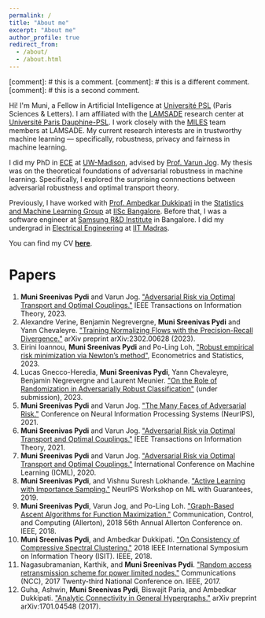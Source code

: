```yaml
---
permalink: /
title: "About me"
excerpt: "About me"
author_profile: true
redirect_from: 
  - /about/
  - /about.html
---
```


[comment]: # this is a comment.
[comment]: # this is a different comment.
[comment]: # this is a second comment.

Hi! I'm Muni, a Fellow in Artificial Intelligence at [Université PSL](https://psl.eu/en) (Paris Sciences & Letters). I am affiliated with the [LAMSADE](https://www.lamsade.dauphine.fr/en.html) research center at [Université Paris Dauphine-PSL](https://dauphine.psl.eu/). I work closely with the [MILES](https://www.lamsade.dauphine.fr/wp/miles/members/) team members at LAMSADE. My current research interests are in trustworthy machine learning — specifically, robustness, privacy and fairness in machine learning. 

I did my PhD in [ECE](https://www.engr.wisc.edu/department/electrical-computer-engineering/) at [UW-Madison](https://www.wisc.edu/), advised by [Prof. Varun Jog](https://varunjog.github.io/). My thesis was on the theoretical foundations of adversarial robustness in machine learning. Specifically, I explored the surprising connnections between adversarial robustness and optimal transport theory. 

Previously, I have worked with [Prof. Ambedkar Dukkipati](https://drona.csa.iisc.ac.in/~ambedkar/) in the [Statistics and Machine Learning Group](http://sml.csa.iisc.ernet.in/SML/) at [IISc Bangalore](https://www.iisc.ac.in/). Before that, I was a software engineer at [Samsung R&D Institute](https://research.samsung.com/sri-b) in Bangalore. I did my undergrad in [Electrical Engineering](http://www.ee.iitm.ac.in/) at [IIT Madras](https://www.iitm.ac.in/).

You can find my CV [**here**](/cv.pdf).

Papers
======
1. **Muni Sreenivas Pydi** and Varun Jog. ["Adversarial Risk via Optimal Transport and Optimal Couplings."](https://ieeexplore.ieee.org/abstract/document/10210607) IEEE Transactions on Information Theory, 2023.
1. Alexandre Verine, Benjamin Negrevergne, **Muni Sreenivas Pydi** and Yann Chevaleyre. ["Training Normalizing Flows with the Precision-Recall Divergence."](https://arxiv.org/pdf/2302.00628.pdf) arXiv preprint arXiv:2302.00628 (2023).
1. Eirini Ioannou, **Muni Sreenivas Pydi** and Po-Ling Loh, ["Robust empirical risk minimization via Newton’s method"](https://www.sciencedirect.com/science/article/pii/S2452306223000576), Econometrics and Statistics, 2023.
1. Lucas Gnecco-Heredia, **Muni Sreenivas Pydi**, Yann Chevaleyre, Benjamin Negrevergne and Laurent Meunier. ["On the Role of Randomization in Adversarially Robust Classification"](https://munisreenivas.github.io/) (under submission), 2023.
1. **Muni Sreenivas Pydi** and Varun Jog. ["The Many Faces of Adversarial Risk."](https://munisreenivas.github.io/) Conference on Neural Information Processing Systems (NeurIPS), 2021.
1. **Muni Sreenivas Pydi** and Varun Jog. ["Adversarial Risk via Optimal Transport and Optimal Couplings."](https://ieeexplore.ieee.org/document/9496634) IEEE Transactions on Information Theory, 2021.
1. **Muni Sreenivas Pydi** and Varun Jog. ["Adversarial Risk via Optimal Transport and Optimal Couplings."](http://proceedings.mlr.press/v119/pydi20a/pydi20a.pdf) International Conference on Machine Learning (ICML), 2020.
1. **Muni Sreenivas Pydi**, and Vishnu Suresh Lokhande. ["Active Learning with Importance Sampling."](https://arxiv.org/abs/1910.04371) NeurIPS Workshop on ML with Guarantees,  2019.
1. **Muni Sreenivas Pydi**, Varun Jog, and Po-Ling Loh. ["Graph-Based Ascent Algorithms for Function Maximization."](https://arxiv.org/abs/1802.04475) Communication, Control, and Computing (Allerton), 2018 56th Annual Allerton Conference on. IEEE, 2018.
1. **Muni Sreenivas Pydi**, and Ambedkar Dukkipati. ["On Consistency of Compressive Spectral Clustering."](https://ieeexplore.ieee.org/abstract/document/8437911) 2018 IEEE International Symposium on Information Theory (ISIT). IEEE, 2018.
1. Nagasubramanian, Karthik, and **Muni Sreenivas Pydi**. ["Random access retransmission scheme for power limited nodes."](https://ieeexplore.ieee.org/abstract/document/8077105) Communications (NCC), 2017 Twenty-third National Conference on. IEEE, 2017.
1. Guha, Ashwin, **Muni Sreenivas Pydi**, Biswajit Paria, and Ambedkar Dukkipati. ["Analytic Connectivity in General Hypergraphs."](https://arxiv.org/abs/1701.04548) arXiv preprint arXiv:1701.04548 (2017).

